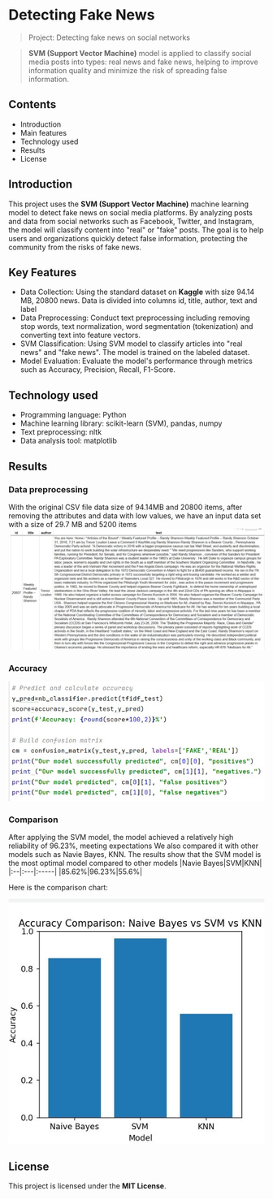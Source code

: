 # Detecting Fake News
> Project: Detecting fake news on social networks

> **SVM (Support Vector Machine)** model is applied to classify social media posts into types: real news and fake news, helping to improve information quality and minimize the risk of spreading false information.
## Contents
+ Introduction
+ Main features
+ Technology used
+ Results
+ License
## Introduction
This project uses the **SVM (Support Vector Machine)** machine learning model to detect fake news on social media platforms. By analyzing posts and data from social networks such as Facebook, Twitter, and Instagram, the model will classify content into "real" or "fake" posts. The goal is to help users and organizations quickly detect false information, protecting the community from the risks of fake news.
## Key Features
+ Data Collection: Using the standard dataset on **Kaggle** with size 94.14 MB, 20800 news. Data is divided into columns id, title, author, text and label
+ Data Preprocessing: Conduct text preprocessing including removing stop words, text normalization, word segmentation (tokenization) and converting text into feature vectors.
+ SVM Classification: Using SVM model to classify articles into "real news" and "fake news". The model is trained on the labeled dataset.
+ Model Evaluation: Evaluate the model's performance through metrics such as Accuracy, Precision, Recall, F1-Score.
## Technology used
+ Programming language: Python
+ Machine learning library: scikit-learn (SVM), pandas, numpy
+ Text preprocessing: nltk
+ Data analysis tool: matplotlib
## Results
### Data preprocessing
With the original CSV file data size of 94.14MB and 20800 items, after removing the attributes and data with low values, we have an input data set with a size of 29.7 MB and 5200 items
![example](DuLieuThuNghiem.jpg)
### Accuracy
![example](Accuracy.jpg)
### Comparison
After applying the SVM model, the model achieved a relatively high reliability of 96.23%, meeting expectations
We also compared it with other models such as Navie Bayes, KNN. The results show that the SVM model is the most optimal model compared to other models
|Navie Bayes|SVM|KNN|
|:--|:---|:-----|
|85.62%|96.23%|55.6%|

Here is the comparison chart:

![example](bieudo.jpg)
## License
This project is licensed under the **MIT License**.
